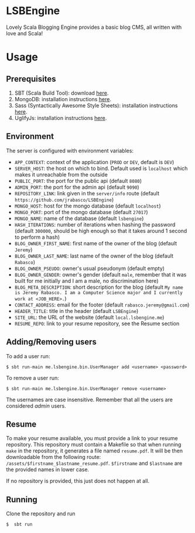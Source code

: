 # LSBEngine
Lovely Scala Blogging Engine provides a basic blog CMS, all written with love and Scala!

# Usage

## Prerequisites

1. SBT (Scala Build Tool): download [here](http://www.scala-sbt.org/download.html).
2. MongoDB: installation instructions [here](https://docs.mongodb.com/manual/installation/).
3. Sass (Syntactically Awesome Style Sheets): installation instructions [here](http://sass-lang.com/install).
4. UglifyJs: installation instructions [here](https://github.com/mishoo/UglifyJS#install-npm).

## Environment

The server is configured with environment variables:

- `APP_CONTEXT`: context of the application (`PROD` or `DEV`, default is `DEV`)
- `SERVER_HOST`: the host on which to bind. Default used is `localhost` which makes it unreachable from the outside
- `PUBLIC_PORT`: the port for the public api (default `8080`)
- `ADMIN_PORT`: the port for the admin api (default `9090`)
- `REPOSITORY_LINK`: link given in the `server/info` route (default `https://github.com/jrabasco/LSBEngine`)
- `MONGO_HOST`: host for the mongo database (default `localhost`)
- `MONGO_PORT`: port of the mongo database (default `27017`)
- `MONGO_NAME`: name of the database (default `lsbengine`)
- `HASH_ITERATIONS`: number of iterations when hashing the password (default `300000`, should be high enough so that it 
takes around 1 second to perform a hash)
- `BLOG_OWNER_FIRST_NAME`: first name of the owner of the blog (default `Jeremy`)
- `BLOG_OWNER_LAST_NAME`: last name of the owner of the blog (default `Rabasco`)
- `BLOG_OWNER_PSEUDO`: owner's usual pseudonym (default empty)
- `BLOG_OWNER_GENDER`: owner's gender (default `male`, remember that it was built for me initially and I am a male, no discrimination here)
- `BLOG_META_DESCRIPTION`: short description for the blog (default `My name is Jeremy Rabasco. I am a Computer Science major and I currently work at <JOB_HERE>.`)
- `CONTACT_ADDRESS`: email for the footer (default `rabasco.jeremy@gmail.com`)
- `HEADER_TITLE`: title in the header (default `LSBEngine`)
- `SITE_URL`: the URL of the website (default `local.lsbengine.me`)
- `RESUME_REPO`: link to your resume repository, see the Resume section

## Adding/Removing users

To add a user run:

```
$ sbt run-main me.lsbengine.bin.UserManager add <username> <password>
```

To remove a user run:
```
$ sbt run-main me.lsbengine.bin.UserManager remove <username>
```

The usernames are case insensitive. Remember that all the users are considered _admin_ users.

## Resume

To make your resume available, you must provide a link to your resume repository. This repository must contain a Makefile so that when running `make` in the repository, it generates a file named `resume.pdf`. It will be then downloadable from the following route: `/assets/$firstname_$lastname_resume.pdf`. `$firstname` and `$lastname` are the provided names in lower case.

If no repository is provided, this just does not happen at all.
## Running

Clone the repository and run

```
$  sbt run
```
